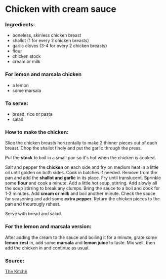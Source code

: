 # Chicken with cream sauce

### Ingredients:
* boneless, skinless chicken breast
* shallot (1 for every 2 chicken breasts)
* garlic cloves (3-4 for every 2 chicken breasts)
* flour
* chicken stock
* cream or milk

### For lemon and marsala chicken
* a lemon
* some marsala

### To serve:
* bread, rice or pasta
* salad

### How to make the chicken:

Slice the chicken breasts horizontally to make 2 thinner pieces out of each breast. Chop the shallot finely and put the garlic through the press.

Put the **stock** to boil in a small pan so it's hot when the chicken is cooked.

Salt and pepper the **chicken** on each side and fry on medium heat in a little oil until golden on both sides. Cook in batches if needed. Remove from the pan and add the **shallot and garlic** in its place. Fry until translucent. Sprinkle some **flour** and cook a minute. Add a little hot soup, stirring. Add slowly all the soup stirring to break any clumps. Bring the sauce to a boil and cook for 1-2 minutes. Add **cream or milk** and boil another minute. Check the sauce for seasoning and add some **extra pepper**. Return the chicken pieces to the pan and thourougly reheat.

Serve with bread and salad.


### For the lemon and marsala version:

After adding the cream to the sauce and boiling it for a minute, grate some **lemon zest** in, add some **marsala** and **lemon juice** to taste. Mix well, then add the chicken in and continue as usual.


### Source:

[The Kitchn](https://www.thekitchn.com/lemon-garlic-chicken-264412)
